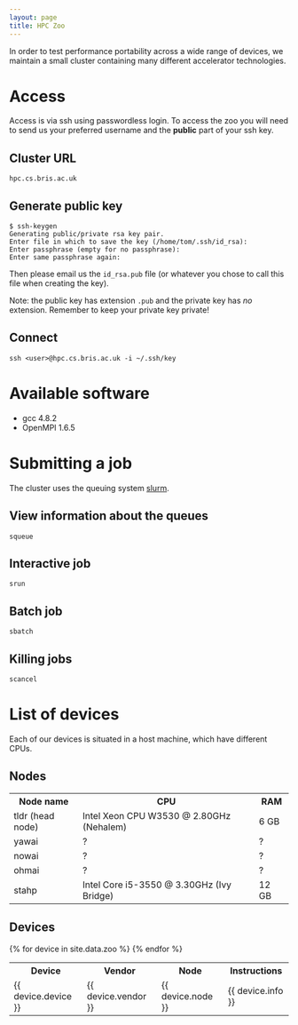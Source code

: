 ```yaml
---
layout: page
title: HPC Zoo
---
```


In order to test performance portability across a wide range of devices, we maintain a small cluster containing many different accelerator technologies.



# Access

Access is via ssh using passwordless login. To access the zoo you will need to send us your preferred username and the **public** part of your ssh key.

## Cluster URL
`hpc.cs.bris.ac.uk`

## Generate public key
    $ ssh-keygen
    Generating public/private rsa key pair.
    Enter file in which to save the key (/home/tom/.ssh/id_rsa):
    Enter passphrase (empty for no passphrase):
    Enter same passphrase again:

Then please email us the `id_rsa.pub` file (or whatever you chose to call this file when creating the key).

Note: the public key has extension `.pub` and the private key has *no* extension. Remember to keep your private key private!

## Connect
`ssh <user>@hpc.cs.bris.ac.uk -i ~/.ssh/key`

# Available software

- gcc 4.8.2
- OpenMPI 1.6.5


# Submitting a job
The cluster uses the queuing system [slurm](http://www.schedmd.com/slurmdocs/slurm.html).

## View information about the queues
`squeue`

## Interactive job
`srun`

## Batch job
`sbatch`

## Killing jobs
`scancel`


# List of devices

Each of our devices is situated in a host machine, which have different CPUs.

## Nodes
<table class="zoo-list">
<tr><th>Node name</th><th>CPU</th><th>RAM</th></tr>
<tr><td>tldr (head node)</td><td>Intel Xeon CPU W3530 @ 2.80GHz (Nehalem)</td><td>6 GB</td></tr>
<tr><td>yawai</td><td>?</td><td>?</td></tr>
<tr><td>nowai</td><td>?</td><td>?</td></tr>
<tr><td>ohmai</td><td>?</td><td>?</td></tr>
<tr><td>stahp</td><td>Intel Core i5-3550 @ 3.30GHz (Ivy Bridge)</td><td>12 GB</td></tr>
</table>

## Devices

<table class="zoo-list">
<tr>
<th>Device</th>
<th>Vendor</th>
<th>Node</th>
<th>Instructions</th>
</tr>
{% for device in site.data.zoo %}
<tr>
<td>{{ device.device }}</td>
<td>{{ device.vendor }}</td>
<td>{{ device.node }}</td>
<td>{{ device.info }}</td>
</tr>
{% endfor %}
</table>

